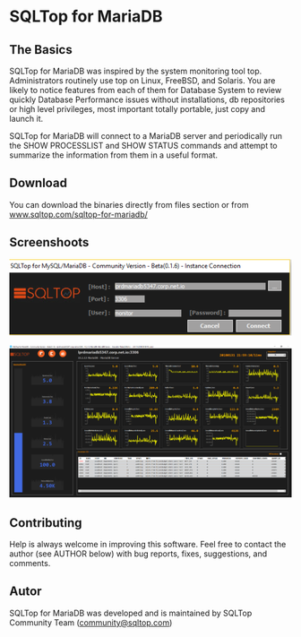 # SQLTop for MariaDB

## The Basics
SQLTop for MariaDB was inspired by the system monitoring tool top. Administrators routinely use top on Linux, FreeBSD, and Solaris. You are likely to notice features from each of them for Database System to review quickly Database Performance issues without installations, db repositories or high level privileges, most important totally portable, just copy and launch it.

SQLTop for MariaDB will connect to a MariaDB server and periodically run the SHOW PROCESSLIST and SHOW STATUS commands and attempt to summarize the information from them in a useful format.


## Download
You can download the binaries directly from files section or from www.sqltop.com/sqltop-for-mariadb/


## Screenshoots

![](sqltop.mariadb.g002.png)


![](sqltop.mariadb.g003.png)


## Contributing

Help is always welcome in improving this software. Feel free to contact the author (see AUTHOR below) with bug reports, fixes, suggestions, and comments.


## Autor

SQLTop for MariaDB was developed and is maintained by SQLTop Community Team (community@sqltop.com)





